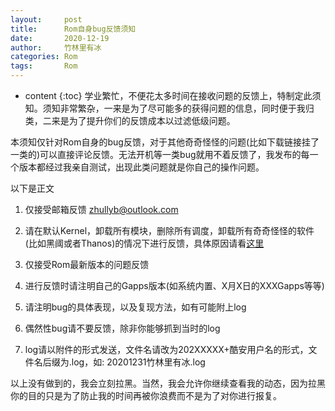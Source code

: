 ```yaml
---
layout:     post
title:      Rom自身bug反馈须知
date:       2020-12-19
author:     竹林里有冰
categories: Rom
tags:       Rom
---
```


* content
{:toc}
学业繁忙，不便花太多时间在接收问题的反馈上，特制定此须知。须知非常繁杂，一来是为了尽可能多的获得问题的信息，同时便于我归类，二来是为了提升你们的反馈成本以过滤低级问题。

本须知仅针对Rom自身的bug反馈，对于其他奇奇怪怪的问题(比如下载链接挂了一类的)可以直接评论反馈。无法开机等一类bug就用不着反馈了，我发布的每一个版本都经过我亲自测试，出现此类问题就是你自己的操作问题。



以下是正文



1. 仅接受邮箱反馈 zhullyb@outlook.com

2. 请在默认Kernel，卸载所有模块，删除所有调度，卸载所有奇奇怪怪的软件(比如黑阈或者Thanos)的情况下进行反馈，具体原因请看[这里](../../../../2020/11/13/RomFlash_Q&A/#%E6%88%91%E4%B8%BA%E4%BB%80%E4%B9%88%E5%BC%BA%E8%B0%83%E5%8F%8D%E9%A6%88%E9%97%AE%E9%A2%98%E6%97%B6%E4%B8%8D%E8%A6%81%E4%BD%BF%E7%94%A8%E7%AC%AC%E4%B8%89%E6%96%B9%E5%86%85%E6%A0%B8%E6%A8%A1%E5%9D%97%E4%BF%AE%E6%94%B9)

3. 仅接受Rom最新版本的问题反馈

4. 进行反馈时请注明自己的Gapps版本(如系统内置、X月X日的XXXGapps等等)

5. 请注明bug的具体表现，以及复现方法，如有可能附上log

6. 偶然性bug请不要反馈，除非你能够抓到当时的log

7. log请以附件的形式发送，文件名请改为202XXXXX+酷安用户名的形式，文件名后缀为.log，如: 20201231竹林里有冰.log



以上没有做到的，我会立刻拉黑。当然，我会允许你继续查看我的动态，因为拉黑你的目的只是为了防止我的时间再被你浪费而不是为了对你进行报复。
